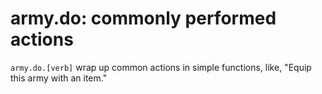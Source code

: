 # army.do: commonly performed actions

`army.do.[verb]` wrap up common actions in simple functions, like, "Equip this army with an item."
